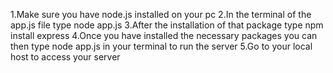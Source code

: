 1.Make sure you have node.js installed on your pc
2.In the terminal of the app.js file type node app.js 
3.After the installation of that package type npm install express
4.Once you have installed the necessary packages you can then type node app.js in your terminal to run the server
5.Go to your local host to access your server
